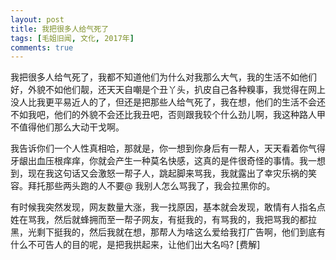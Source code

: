 ```yaml
---
layout: post
title: 我把很多人给气死了
tags: [毛姐旧闻, 文化, 2017年]
comments: true
---
```


我把很多人给气死了，我都不知道他们为什么对我那么大气，我的生活不如他们好，外貌不如他们靓，还天天自嘲是个丑丫头，扒皮自己各种糗事，我觉得在网上没人比我更平易近人的了，但还是把那些人给气死了，我在想，他们的生活不会还不如我吧，他们的外貌不会还比我丑吧，否则跟我较个什么劲儿啊，我这种路人甲不值得他们那么大动干戈啊。

我告诉你们一个人性真相哈，那就是，你一想到你身后有一帮人，天天看着你气得牙龈出血压根痒痒，你就会产生一种莫名快感，这真的是件很奇怪的事情。我一想到，现在我这句话又会激怒一帮子人，跳起脚来骂我，我就露出了幸灾乐祸的笑容。拜托那些两头跑的人不要@ 我别人怎么骂我了，我会拉黑你的。

有时候我突然发现，网友数量大涨，我一找原因，基本就会发现，敢情有人指名点姓在骂我，然后就蜂拥而至一帮子网友，有挺我的，有骂我的，我把骂我的都拉黑，光剩下挺我的，然后我就在想，那帮人为啥这么爱给我打广告啊，他们到底有什么不可告人的目的呢，是把我拱起来，让他们出大名吗? [费解]

